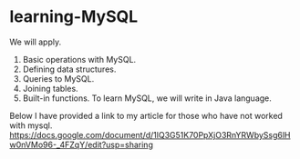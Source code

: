 # learning-MySQL
We will apply.
1. Basic operations with MySQL.
2. Defining data structures.
3. Queries to MySQL.
4. Joining tables.
5. Built-in functions.
To learn MySQL, we will write in Java language.

Below I have provided a link to my article for those who have not worked with mysql.
https://docs.google.com/document/d/1lQ3G51K70PpXjO3RnYRWbySsg6lHw0nVMo96-_4FZqY/edit?usp=sharing